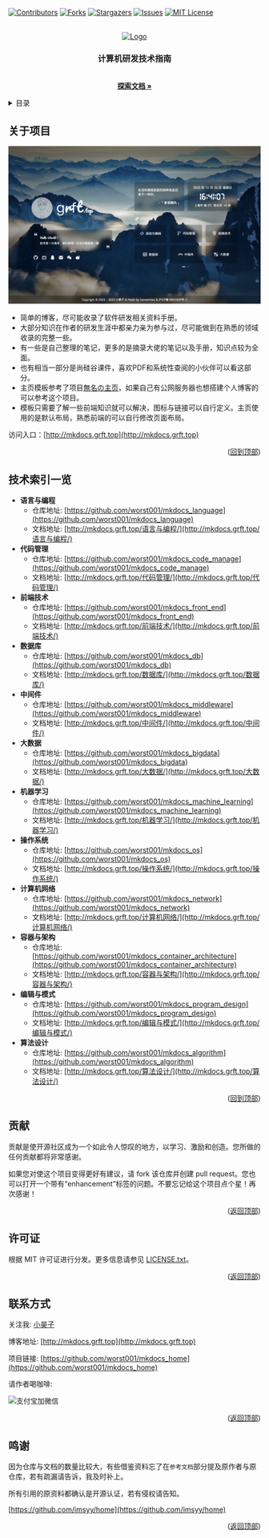 <a name="readme-top"></a>
<!-- PROJECT SHIELDS -->

[![Contributors][contributors-shield]][contributors-url]
[![Forks][forks-shield]][forks-url]
[![Stargazers][stars-shield]][stars-url]
[![Issues][issues-shield]][issues-url]
[![MIT License][license-shield]][license-url]
<!-- [![LinkedIn][linkedin-shield]][linkedin-url] -->

<!-- PROJECT LOGO -->


<!-- 项目LOGO -->
<br />
<div align="center">
  <a href="https://github.com/worst001/mkdocs_home">
    <img src="https://xiyou-oss.oss-cn-shanghai.aliyuncs.com/mkdocs/logo.png" alt="Logo" width="480" height="270">
  </a>

  <h3 align="center">计算机研发技术指南</h3>

  <p align="center">
    <br />
    <a href="http://mkdocs.grft.top"><strong>探索文档 »</strong></a>
    <br />
  </p>
</div>

<!-- 目录 -->
<details>
  <summary>目录</summary>
  <ol>
    <li><a href="#关于项目">关于项目</a></li>
    <li><a href="#技术索引一览">技术索引一览</a></li>
    <li><a href="#贡献">贡献</a></li>
    <li><a href="#许可证">许可证</a></li>
    <li><a href="#联系方式">联系方式</a></li>
    <li><a href="#鸣谢">鸣谢</a></li>
  </ol>
</details>

## 关于项目

[![主页截图][home-screenshot]](http://mkdocs.grft.top)

+ 简单的博客，尽可能收录了软件研发相关资料手册。
+ 大部分知识在作者的研发生涯中都亲力亲为参与过，尽可能做到在熟悉的领域收录的完整一些。
+ 有一些是自己整理的笔记，更多的是摘录大佬的笔记以及手册，知识点较为全面。
+ 也有相当一部分是尚硅谷课件，喜欢PDF和系统性查阅的小伙伴可以看这部分。
+ 主页模板参考了项目[無名の主页](https://github.com/imsyy/home)，如果自己有公网服务器也想搭建个人博客的可以参考这个项目。
+ 模板只需要了解一些前端知识就可以解决，图标与链接可以自行定义。主页使用的是默认布局，熟悉前端的可以自行修改页面布局。

访问入口：[http://mkdocs.grft.top](http://mkdocs.grft.top)

<p align="right">(<a href="#readme-top">回到顶部</a>)</p>

## 技术索引一览

- **语言与编程**
    - 仓库地址: [https://github.com/worst001/mkdocs_language](https://github.com/worst001/mkdocs_language)
    - 文档地址: [http://mkdocs.grft.top/语言与编程/](http://mkdocs.grft.top/语言与编程/)
- **代码管理**
    - 仓库地址: [https://github.com/worst001/mkdocs_code_manage](https://github.com/worst001/mkdocs_code_manage)
    - 文档地址: [http://mkdocs.grft.top/代码管理/](http://mkdocs.grft.top/代码管理/)
- **前端技术**
    - 仓库地址: [https://github.com/worst001/mkdocs_front_end](https://github.com/worst001/mkdocs_front_end)
    - 文档地址: [http://mkdocs.grft.top/前端技术/](http://mkdocs.grft.top/前端技术/)
- **数据库**
    - 仓库地址: [https://github.com/worst001/mkdocs_db](https://github.com/worst001/mkdocs_db)
    - 文档地址: [http://mkdocs.grft.top/数据库/](http://mkdocs.grft.top/数据库/)
- **中间件**
    - 仓库地址: [https://github.com/worst001/mkdocs_middleware](https://github.com/worst001/mkdocs_middleware)
    - 文档地址: [http://mkdocs.grft.top/中间件/](http://mkdocs.grft.top/中间件/)
- **大数据**
    - 仓库地址: [https://github.com/worst001/mkdocs_bigdata](https://github.com/worst001/mkdocs_bigdata)
    - 文档地址: [http://mkdocs.grft.top/大数据/](http://mkdocs.grft.top/大数据/)
- **机器学习**
    - 仓库地址: [https://github.com/worst001/mkdocs_machine_learning](https://github.com/worst001/mkdocs_machine_learning)
    - 文档地址: [http://mkdocs.grft.top/机器学习/](http://mkdocs.grft.top/机器学习/)
- **操作系统**
    - 仓库地址: [https://github.com/worst001/mkdocs_os](https://github.com/worst001/mkdocs_os)
    - 文档地址: [http://mkdocs.grft.top/操作系统/](http://mkdocs.grft.top/操作系统/)
- **计算机网络**
    - 仓库地址: [https://github.com/worst001/mkdocs_network](https://github.com/worst001/mkdocs_network)
    - 文档地址: [http://mkdocs.grft.top/计算机网络/](http://mkdocs.grft.top/计算机网络/)
- **容器与架构**
    - 仓库地址: [https://github.com/worst001/mkdocs_container_architecture](https://github.com/worst001/mkdocs_container_architecture)
    - 文档地址: [http://mkdocs.grft.top/容器与架构/](http://mkdocs.grft.top/容器与架构/)
- **编辑与模式**
    - 仓库地址: [https://github.com/worst001/mkdocs_program_design](https://github.com/worst001/mkdocs_program_design)
    - 文档地址: [http://mkdocs.grft.top/编辑与模式/](http://mkdocs.grft.top/编辑与模式/)
- **算法设计**
    - 仓库地址: [https://github.com/worst001/mkdocs_algorithm](https://github.com/worst001/mkdocs_algorithm)
    - 文档地址: [http://mkdocs.grft.top/算法设计/](http://mkdocs.grft.top/算法设计/)

<p align="right">(<a href="#readme-top">回到顶部</a>)</p>


<!-- 贡献 -->

## 贡献

贡献是使开源社区成为一个如此令人惊叹的地方，以学习、激励和创造。您所做的任何贡献都将非常感谢。

如果您对使这个项目变得更好有建议，请 fork 该仓库并创建 pull request。您也可以打开一个带有“enhancement”标签的问题。不要忘记给这个项目点个星！再次感谢！

<p align="right">(<a href="#readme-top">返回顶部</a>)</p>


<!-- 许可证 -->
## 许可证

根据 MIT 许可证进行分发。更多信息请参见 [LICENSE.txt](LICENSE)。

<p align="right">(<a href="#readme-top">返回顶部</a>)</p>


<!-- 联系方式 -->
## 联系方式

关注我: [小昊子](https://github.com/worst001)

博客地址: [http://mkdocs.grft.top](http://mkdocs.grft.top)

项目链接: [https://github.com/worst001/mkdocs_home](https://github.com/worst001/mkdocs_home)

请作者喝咖啡:

![支付宝加微信](https://xiyou-oss.oss-cn-shanghai.aliyuncs.com/%E5%85%AC%E4%BC%97%E5%8F%B7%E4%B8%8E%E6%94%AF%E4%BB%98/%E6%94%AF%E4%BB%98%E5%AE%9D%E5%8A%A0%E5%BE%AE%E4%BF%A1.jpg)

<p align="right">(<a href="#readme-top">返回顶部</a>)</p>

## 鸣谢

因为仓库与文档的数量比较大，有些借鉴资料忘了在`参考文档`部分提及原作者与原仓库，若有疏漏请告诉，我及时补上。

所有引用的原资料都确认是开源认证，若有侵权请告知。

[https://github.com/imsyy/home](https://github.com/imsyy/home)

<p align="right">(<a href="#readme-top">返回顶部</a>)</p>

<!-- links -->
[your-project-path]:shaojintian/Best_README_template
[contributors-shield]: https://img.shields.io/github/contributors/worst001/mkdocs_home.svg?style=flat-square
[contributors-url]: https://github.com/worst001/mkdocs_home/graphs/contributors
[forks-shield]: https://img.shields.io/github/forks/worst001/mkdocs_home.svg?style=flat-square
[forks-url]: https://github.com/worst001/mkdocs_home/network/members
[stars-shield]: https://img.shields.io/github/stars/worst001/mkdocs_home.svg?style=flat-square
[stars-url]: https://github.com/worst001/mkdocs_home/stargazers
[issues-shield]: https://img.shields.io/github/issues/worst001/mkdocs_home.svg?style=flat-square
[issues-url]: https://img.shields.io/github/issues/worst001/mkdocs_home.svg
[license-shield]: https://img.shields.io/github/license/worst001/mkdocs_home.svg?style=flat-square
[license-url]: https://github.com/worst001/mkdocs_home/blob/main/LICENSE.txt

[home-screenshot]: img/home.jpg
